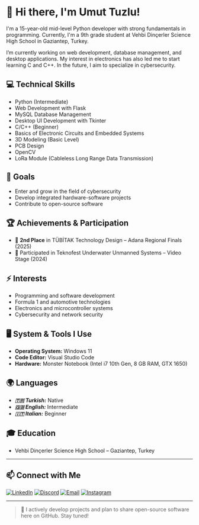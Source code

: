 # 👋 Hi there, I'm Umut Tuzlu!

I'm a 15-year-old mid-level Python developer with strong fundamentals in programming. Currently, I'm a 9th grade student at Vehbi Dinçerler Science High School in Gaziantep, Turkey.

I’m currently working on web development, database management, and desktop applications. My interest in electronics has also led me to start learning C and C++. In the future, I aim to specialize in cybersecurity.

## 💻 Technical Skills
- Python (Intermediate)
- Web Development with Flask
- MySQL Database Management
- Desktop UI Development with Tkinter
- C/C++ (Beginner)
- Basics of Electronic Circuits and Embedded Systems
- 3D Modeling (Basic Level)
- PCB Design
- OpenCV
- LoRa Module (Cableless Long Range Data Transmission)

## 🎯 Goals
- Enter and grow in the field of cybersecurity
- Develop integrated hardware-software projects
- Contribute to open-source software

## 🏆 Achievements & Participation
- 🥈 **2nd Place** in TÜBİTAK Technology Design – Adana Regional Finals (2025)
- 🎥 Participated in Teknofest Underwater Unmanned Systems – Video Stage (2024)

## ⚡ Interests
- Programming and software development
- Formula 1 and automotive technologies
- Electronics and microcontroller systems
- Cybersecurity and network security

## 🖥️ System & Tools I Use
- **Operating System:** Windows 11
- **Code Editor:** Visual Studio Code
- **Hardware:** Monster Notebook (Intel i7 10th Gen, 8 GB RAM, GTX 1650)

## 🌍 Languages
- ***🇹🇷 Turkish:*** Native
- ***🇬🇧 English:*** Intermediate
- ***🇮🇹 Italian:*** Beginner

## 🎓 Education
- Vehbi Dinçerler Science High School – Gaziantep, Turkey

---

## 📫 Connect with Me

[![LinkedIn](https://img.shields.io/badge/LinkedIn-0A66C2?style=for-the-badge&logo=linkedin&logoColor=white)](https://www.linkedin.com/in/umut-tuzlu-6840032b0/)
[![Discord](https://img.shields.io/badge/Discord-5865F2?style=for-the-badge&logo=discord&logoColor=white)](https://discordapp.com/users/elpis26)
[![Email](https://img.shields.io/badge/Email-D14836?style=for-the-badge&logo=protonmail&logoColor=white)](mailto:umuttuzlu0@protonmail.com)
[![Instagram](https://img.shields.io/badge/Instagram-E4405F?style=for-the-badge&logo=instagram&logoColor=white)](https://www.instagram.com/umuttuzlu_)

---

> 📌 I actively develop projects and plan to share open-source software here on GitHub. Stay tuned!
